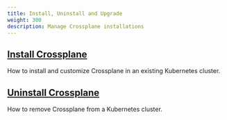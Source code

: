 ```yaml
---
title: Install, Uninstall and Upgrade
weight: 300
description: Manage Crossplane installations
---
```


## [Install Crossplane](install)
How to install and customize Crossplane in an existing Kubernetes cluster.

## [Uninstall Crossplane](uninstall)
How to remove Crossplane from a Kubernetes cluster.